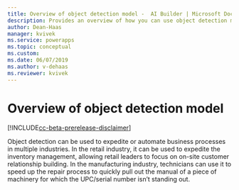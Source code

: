 ```yaml
---
title: Overview of object detection model -  AI Builder | Microsoft Docs
description: Provides an overview of how you can use object detection models in AI Builder to add intelligence to your apps
author: Dean-Haas
manager: kvivek
ms.service: powerapps
ms.topic: conceptual
ms.custom: 
ms.date: 06/07/2019
ms.author: v-dehaas
ms.reviewer: kvivek
---
```


# Overview of object detection model

[!INCLUDE[cc-beta-prerelease-disclaimer](./includes/cc-beta-prerelease-disclaimer.md)]

Object detection can be used to expedite or automate business processes in multiple industries. In the retail industry, it can be used to expedite the inventory management, allowing retail leaders to focus on on-site customer relationship building. In the manufacturing industry, technicians can use it to speed up the repair process to quickly pull out the manual of a piece of machinery for which the UPC/serial number isn’t standing out.  


<!--from editor: Below, does "their PowerApps" mean "apps created with PowerApps"? 

AI Builder object detection will allow companies of any size to add these capabilities for their own custom objects to their PowerApps.

### Next step

[Collect images](collect-images.md)

### Related topic

[Use object detection model in Microsoft Flow](object-detection-model-in-flow.md)
